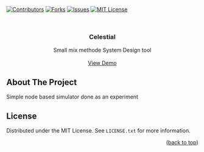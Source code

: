 <div id="top"></div>

[![Contributors][contributors-shield]][contributors-url]
[![Forks][forks-shield]][forks-url]
[![Issues][issues-shield]][issues-url]
[![MIT License][license-shield]][license-url]
<!-- [![Stargazers][stars-shield]][stars-url] -->

<br />
<div align="center">
  <!-- <a href="https://github.com/">
    <img src="images/logo.png" alt="Logo" width="80" height="80">
  </a> -->

  <h3 align="center">Celestial</h3>

  <p align="center">
    Small mix methode System Design tool
    <br />
    <!-- <a href="https://github.com/othneildrew/Best-README-Template"><strong>Explore the docs »</strong></a>
    <br /> -->
    <br />
    <a href="https://shuart.github.io/Celestial/">View Demo</a>
    <!-- ·
    <a href="https://github.com/othneildrew/Best-README-Template/issues">Report Bug</a>
    ·
    <a href="https://github.com/othneildrew/Best-README-Template/issues">Request Feature</a> -->
  </p>
</div>

## About The Project

Simple node based simulator done as an experiment

<!-- LICENSE -->
## License

Distributed under the MIT License. See `LICENSE.txt` for more information.

<p align="right">(<a href="#top">back to top</a>)</p>

<!-- MARKDOWN LINKS & IMAGES -->
<!-- https://www.markdownguide.org/basic-syntax/#reference-style-links -->
[contributors-shield]: https://img.shields.io/github/contributors/shuart/Celestial.svg?style=for-the-badge
[contributors-url]: https://github.com/shuart/Celestial/graphs/contributors
[forks-shield]: https://img.shields.io/github/forks/shuart/Celestial.svg?style=for-the-badge
[forks-url]: https://github.com/shuart/Celestial/network/members
[stars-shield]: https://img.shields.io/github/shuart/Celestial.svg?style=for-the-badge
[stars-url]: https://github.com/shuart/Celestial/stargazers
[issues-shield]: https://img.shields.io/github/issues/shuart/Celestial.svg?style=for-the-badge
[issues-url]: https://github.com/shuart/Celestial/issues
[license-shield]: https://img.shields.io/github/license/shuart/Celestial.svg?style=for-the-badge
[license-url]: https://github.com/shuart/Celestial/blob/master/LICENSE.txt
[linkedin-shield]: https://img.shields.io/badge/-LinkedIn-black.svg?style=for-the-badge&logo=linkedin&colorB=555
[linkedin-url]: https://linkedin.com/in/linkedin_username
[product-screenshot]: images/screenshot.png